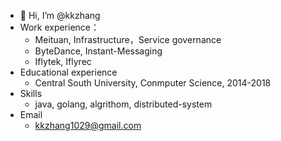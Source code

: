 - 👋 Hi, I’m @kkzhang
- Work experience：
  - Meituan, Infrastructure，Service governance
  - ByteDance, Instant-Messaging
  - Iflytek, Iflyrec
- Educational experience
  - Central South University, Conmputer Science, 2014-2018
- Skills
  - java, golang, algrithom, distributed-system
- Email
  - kkzhang1029@gmail.com
<!---
kkzhang-tt/kkzhang-tt is a ✨ special ✨ repository because its `README.md` (this file) appears on your GitHub profile.
You can click the Preview link to take a look at your changes.
--->
